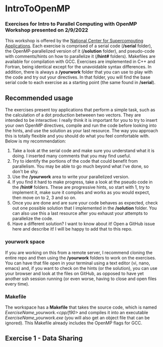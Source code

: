 # IntroToOpenMP

### Exercises for Intro to Parallel Computing with OpenMP Workshop presented on 2/9/2022

This workshop is offered by the [National Center for Supercomputing Applications](https://www.ncsa.illinois.edu/).
Each exercise is comprised of a serial code (**/serial** folder), the OpenMP-parallelized version of it (**/solution** folder), and pseudo-code with comments/hints on how to parallelize it (**/hint#** folders). Makefiles are available for compilation with GCC. Exercises are implemented in C++ and Fortran, being identical except for the unavoidable syntax differences. In addition, there is always a **/yourwork** folder that you can use to play with the code and try out your directives. In that folder, you will find the base serial code to each exercise as a starting point (the same found in **/serial**).

## Recommended usage
The exercises present toy applications that perform a simple task, such as the calculation of a dot production betweeen two vectors. They are intended to be interactive: I really think it is important for you to try to insert your own OpenMP directives, compile and run the code before looking into the hints, and use the solution as your last resource. The way you approach this is totally flexible and you should do what you feel comfortable with. Below is my recommendation:

1. Take a look at the serial code and make sure you understand what it is doing. I inserted many comments that you may find useful.
2. Try to identify the portions of the code that could benefit from parallelism. You may be able to go much beyond what I've done, so don't be shy.
3. Use the **/yourwork** area to write your parallelized version. 
4. If you find it hard to make progress, take a look at the pseudo code in the **/hint#** folders. These are progressive hints, so start with 1, try to implement it, make sure it compiles and works as you would expect, then move on to 2, 3 and so on.
5. Once you are done and are sure your code behaves as expected, check out one possible solution that I implemented in the **/solution** folder. You can also use this a last resource after you exhaust your attempts to parallelize the code.
6. Have a different solution? I want to know about it! Open a GitHub issue here and describe it! I will be happy to add that to this repo.

### yourwork space
If you are working on this from a remote server, I recommend cloning the entire repo and then using the **/yourwork** folders to work on the exercises. You can have that file open in your terminal using a text editor (vi, nano, emacs) and, if you want to check on the hints (or the solution), you can use your browser and look at the files on GitHub, as opposed to have yet another ssh session running (or even worse, having to close and open files every time).

### Makefile
The workspace has a **Makefile** that takes the source code, which is named *ExerciseName_yourwork.<cpp/f90>* and compiles it into an executable *ExerciseName_yourwork.exe* (you will also get an object file that can be ignored). This Makefile already includes the OpenMP flags for GCC.
  

## Exercise 1 - Data Sharing 


